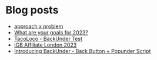 # Blog posts
<!-- BLOG-POST-LIST:START -->
- [approach x problem](https://afflift.com/f/threads/approach-x-problem.10081/)
- [What are your goals for 2023?](https://afflift.com/f/threads/what-are-your-goals-for-2023.10077/)
- [TacoLoco - BackUnder Test](https://afflift.com/f/threads/tacoloco-backunder-test.10080/)
- [iGB Affiliate London 2023](https://afflift.com/f/threads/igb-affiliate-london-2023.10075/)
- [Introducing BackUnder - Back Button + Popunder Script](https://afflift.com/f/threads/introducing-backunder-back-button-popunder-script.10073/)
<!-- BLOG-POST-LIST:END -->
